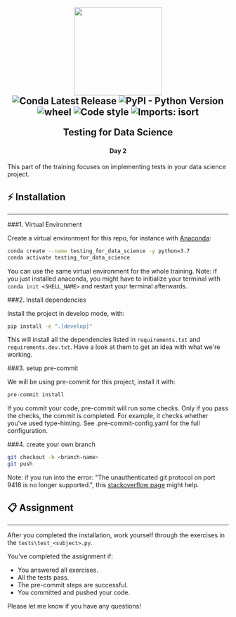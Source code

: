 <h2 align="center">

<img src="https://d1xdv7s0q9b0j6.cloudfront.net/static/images/logo.e2d3098a.2865948e8900.svg" width="200px"/><br/>
![Conda Latest Release](https://anaconda.org/conda-forge/pandas/badges/version.svg)
![PyPI - Python Version](https://img.shields.io/badge/python-3.7.4-blue)
![wheel](https://img.shields.io/badge/wheel-yes-green)
![Code style](https://img.shields.io/badge/Code_style-flake8-lightgrey)
![Imports: isort](https://img.shields.io/badge/%20imports-isort-%231674b1?style=flat)

Testing for Data Science</h2>

<h4 align="center">Day 2</h4>

This part of the training focuses on implementing tests in your data science project. 

## ⚡ Installation

---
###1. Virtual Environment

Create a virtual environment for this repo, for instance with [Anaconda](https://docs.anaconda.com/anaconda/install/):

```sh
conda create --name testing_for_data_science -y python=3.7
conda activate testing_for_data_science
```

You can use the same virtual environment for the whole training.
Note: if you just installed anaconda, you might have to initialize your terminal with ```conda init <SHELL_NAME>``` and restart your terminal afterwards.

###2. Install dependencies

Install the project in develop mode, with:
   
```sh
pip install -e ".[develop]"
```
This will install all the dependencies listed in ```requirements.txt``` and ```requirements.dev.txt```. Have a look at them to get an idea with what we're working.

###3. setup pre-commit

We will be using pre-commit for this project, install it with:

```sh
pre-commit install
```

If you commit your code, pre-commit will run some checks. Only if you pass the checks, the commit is completed.
For example, it checks whether you've used type-hinting. See .pre-commit-config.yaml for the full configuration.

###4. create your own branch


```sh
git checkout -b <branch-name>
git push
```

Note: if you run into the error: "The unauthenticated git protocol on port 9418 is no longer supported.", this [stackoverflow page](https://stackoverflow.com/questions/70663523/the-unauthenticated-git-protocol-on-port-9418-is-no-longer-supported) might help.


## 📋 Assignment

---

After you completed the installation, work yourself through the exercises in the ```tests\test_<subject>.py```.

You've completed the assignment if:
- You answered all exercises.
- All the tests pass.
- The pre-commit steps are successful.
- You committed and pushed your code.

Please let me know if you have any questions!